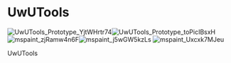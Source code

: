 # UwUTools
![UwUTools_Prototype_YjtWHrtr74](https://github.com/dpadGuy/UwUTools/assets/164203577/874f8b68-c623-4b7e-92e1-c4ebc63efadf)![UwUTools_Prototype_toPicIBsxH](https://github.com/dpadGuy/UwUTools/assets/164203577/70fe346b-db2b-4015-9998-9926d2f279f2)
![mspaint_zjRamw4n6F](https://github.com/dpadGuy/UwUTools/assets/164203577/fdb61989-9c91-4a59-9f6d-62607d123f92)![mspaint_j5wGW5kzLs](https://github.com/dpadGuy/UwUTools/assets/164203577/8ed087a2-defb-4dbf-8831-69a9fdc1dcfc)
![mspaint_Uxcxk7MJeu](https://github.com/dpadGuy/UwUTools/assets/164203577/274bed45-841a-4f77-820c-0a197a957e3a)



UwUTools
